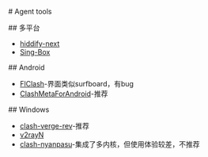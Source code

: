 \# Agent tools

\## 多平台
- [hiddify-next](https://github.com/hiddify/hiddify-next)
- [Sing-Box](https://github.com/SagerNet/sing-box)

\## Android
  - [FlClash](https://github.com/chen08209/FlClash)-界面类似surfboard，有bug
  - [ClashMetaForAndroid](https://github.com/MetaCubeX/ClashMetaForAndroid)-推荐

\## Windows
  - [clash-verge-rev](https://github.com/clash-verge-rev/clash-verge-rev)-推荐
  - [v2rayN](https://github.com/2dust/v2rayN)
  - [clash-nyanpasu](https://github.com/LibNyanpasu/clash-nyanpasu)-集成了多内核，但使用体验较差，不推荐
